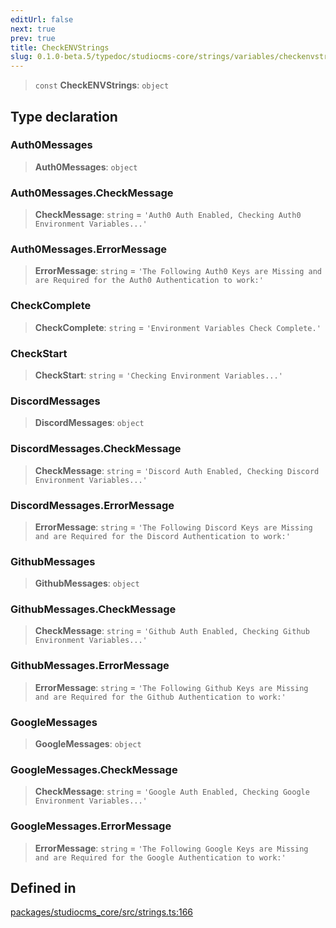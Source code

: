 ```yaml
---
editUrl: false
next: true
prev: true
title: CheckENVStrings
slug: 0.1.0-beta.5/typedoc/studiocms-core/strings/variables/checkenvstrings
---
```


> `const` **CheckENVStrings**: `object`

## Type declaration

### Auth0Messages

> **Auth0Messages**: `object`

### Auth0Messages.CheckMessage

> **CheckMessage**: `string` = `'Auth0 Auth Enabled, Checking Auth0 Environment Variables...'`

### Auth0Messages.ErrorMessage

> **ErrorMessage**: `string` = `'The Following Auth0 Keys are Missing and are Required for the Auth0 Authentication to work:'`

### CheckComplete

> **CheckComplete**: `string` = `'Environment Variables Check Complete.'`

### CheckStart

> **CheckStart**: `string` = `'Checking Environment Variables...'`

### DiscordMessages

> **DiscordMessages**: `object`

### DiscordMessages.CheckMessage

> **CheckMessage**: `string` = `'Discord Auth Enabled, Checking Discord Environment Variables...'`

### DiscordMessages.ErrorMessage

> **ErrorMessage**: `string` = `'The Following Discord Keys are Missing and are Required for the Discord Authentication to work:'`

### GithubMessages

> **GithubMessages**: `object`

### GithubMessages.CheckMessage

> **CheckMessage**: `string` = `'Github Auth Enabled, Checking Github Environment Variables...'`

### GithubMessages.ErrorMessage

> **ErrorMessage**: `string` = `'The Following Github Keys are Missing and are Required for the Github Authentication to work:'`

### GoogleMessages

> **GoogleMessages**: `object`

### GoogleMessages.CheckMessage

> **CheckMessage**: `string` = `'Google Auth Enabled, Checking Google Environment Variables...'`

### GoogleMessages.ErrorMessage

> **ErrorMessage**: `string` = `'The Following Google Keys are Missing and are Required for the Google Authentication to work:'`

## Defined in

[packages/studiocms\_core/src/strings.ts:166](https://github.com/astrolicious/studiocms/tree/main/packages/studiocms_core/src/strings.ts#L166)
